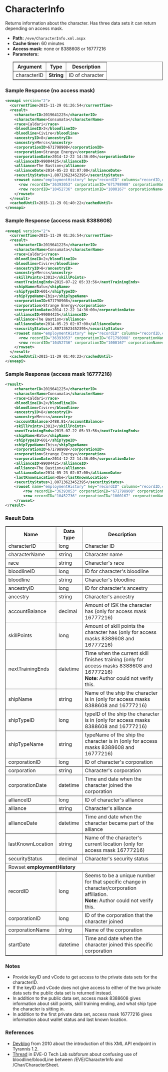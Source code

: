 # CharacterInfo
Returns information about the character. Has three data sets it can return depending on access mask.

* __Path:__ ``/eve/CharacterInfo.xml.aspx ``
* __Cache timer:__ 60 minutes
* __Access mask:__ none or 8388608 or 16777216
* __Parameters:__
    <table border="1">
        <tbody>
            <tr>
                <th>Argument</th>
                <th>Type</th>
                <th>Description</th>
            </tr>
            <tr>
                <td>characterID</td>
                <td><strong>String</strong></td>
                <td>ID of character</td>
            </tr>
        </tbody>
    </table>

### Sample Response (no access mask)

```xml
<eveapi version="2">
  <currentTime>2015-11-29 01:26:54</currentTime>
  <result>
    <characterID>2019641225</characterID>
    <characterName>Consumata</characterName>
    <race>Caldari</race>
    <bloodlineID>2</bloodlineID>
    <bloodline>Civire</bloodline>
    <ancestryID>8</ancestryID>
    <ancestry>Mercs</ancestry>
    <corporationID>671798908</corporationID>
    <corporation>Strange Energy</corporation>
    <corporationDate>2014-12-22 14:36:00</corporationDate>
    <allianceID>99004425</allianceID>
    <alliance>The Bastion</alliance>
    <allianceDate>2014-05-23 02:07:00</allianceDate>
    <securityStatus>1.80713623452395</securityStatus>
    <rowset name="employmentHistory" key="recordID" columns="recordID,corporationID,corporationName,startDate">
      <row recordID="36393053" corporationID="671798908" corporationName="Strange Energy" startDate="2014-12-22 14:36:00" />
      <row recordID="10452736" corporationID="1000167" corporationName="State War Academy" startDate="2008-12-20 13:22:00" />
    </rowset>
  </result>
  <cachedUntil>2015-11-29 01:40:22</cachedUntil>
</eveapi>
```

### Sample Response (access mask 8388608)

```xml
<eveapi version="2">
  <currentTime>2015-11-29 01:26:54</currentTime>
  <result>
    <characterID>2019641225</characterID>
    <characterName>Consumata</characterName>
    <race>Caldari</race>
    <bloodlineID>2</bloodlineID>
    <bloodline>Civire</bloodline>
    <ancestryID>8</ancestryID>
    <ancestry>Mercs</ancestry>
    <skillPoints>13013</skillPoints>
    <nextTrainingEnds>2015-07-22 05:33:56</nextTrainingEnds>
    <shipName>Batu</shipName>
    <shipTypeID>601</shipTypeID>
    <shipTypeName>Ibis</shipTypeName>
    <corporationID>671798908</corporationID>
    <corporation>Strange Energy</corporation>
    <corporationDate>2014-12-22 14:36:00</corporationDate>
    <allianceID>99004425</allianceID>
    <alliance>The Bastion</alliance>
    <allianceDate>2014-05-23 02:07:00</allianceDate>
    <securityStatus>1.80713623452395</securityStatus>
    <rowset name="employmentHistory" key="recordID" columns="recordID,corporationID,corporationName,startDate">
      <row recordID="36393053" corporationID="671798908" corporationName="Strange Energy" startDate="2014-12-22 14:36:00" />
      <row recordID="10452736" corporationID="1000167" corporationName="State War Academy" startDate="2008-12-20 13:22:00" />
    </rowset>
  </result>
  <cachedUntil>2015-11-29 01:40:22</cachedUntil>
</eveapi>
```

### Sample Response (access mask 16777216)

```xml
<result>
    <characterID>2019641225</characterID>
    <characterName>Consumata</characterName>
    <race>Caldari</race>
    <bloodlineID>2</bloodlineID>
    <bloodline>Civire</bloodline>
    <ancestryID>8</ancestryID>
    <ancestry>Mercs</ancestry>
    <accountBalance>2488.81</accountBalance>
    <skillPoints>13013</skillPoints>
    <nextTrainingEnds>2015-07-22 05:33:56</nextTrainingEnds>
    <shipName>Batu</shipName>
    <shipTypeID>601</shipTypeID>
    <shipTypeName>Ibis</shipTypeName>
    <corporationID>671798908</corporationID>
    <corporation>Strange Energy</corporation>
    <corporationDate>2014-12-22 14:36:00</corporationDate>
    <allianceID>99004425</allianceID>
    <alliance>The Bastion</alliance>
    <allianceDate>2014-05-23 02:07:00</allianceDate>
    <lastKnownLocation>Obe</lastKnownLocation>
    <securityStatus>1.80713623452395</securityStatus>
    <rowset name="employmentHistory" key="recordID" columns="recordID,corporationID,corporationName,startDate">
        <row recordID="36393053" corporationID="671798908" corporationName="Strange Energy" startDate="2014-12-22 14:36:00" />
        <row recordID="10452736" corporationID="1000167" corporationName="State War Academy" startDate="2008-12-20 13:22:00" />
    </rowset>
</result>
```

### Result Data

<table border="1">
    <tbody>
        <tr>
            <th>Name</th>
            <th>Data type</th>
            <th>Description</th>
        </tr>
        <tr>
            <td>characterID</td>
            <td>long</td>
            <td>Character ID</td>
        </tr>
        <tr>
            <td>characterName</td>
            <td>string</td>
            <td>Character name</td>
        </tr>
        <tr>
            <td>race</td>
            <td>string</td>
            <td>Character's race</td>
        </tr>
        <tr>
            <td>bloodlineID</td>
            <td>long</td>
            <td>ID for character's bloodline</td>
        </tr>
        <tr>
            <td>bloodline</td>
            <td>string</td>
            <td>Character's bloodline</td>
        </tr>
        <tr>
            <td>ancestryID</td>
            <td>long</td>
            <td>ID for character's ancestry</td>
        </tr>
        <tr>
            <td>ancestry</td>
            <td>string</td>
            <td>Character's ancestry</td>
        </tr>
        <tr>
            <td>accountBalance</td>
            <td>decimal</td>
            <td>Amount of ISK the character has (only for access mask 16777216)</td>
        </tr>
        <tr>
            <td>skillPoints</td>
            <td>long</td>
            <td>Amount of skill points the character has (only for access masks 8388608 and 16777216)</td>
        </tr>
        <tr>
            <td>nextTrainingEnds</td>
            <td>datetime</td>
            <td>Time when the current skill finishes training (only for access masks 8388608 and 16777216)<br />
            <strong>Note:</strong> Author could not verify this.</td>
        </tr>
        <tr>
            <td>shipName</td>
            <td>string</td>
            <td>Name of the ship the character is in (only for access masks 8388608 and 16777216)</td>
        </tr>
        <tr>
            <td>shipTypeID</td>
            <td>long</td>
            <td>typeID of the ship the character is in (only for access masks 8388608 and 16777216)</td>
        </tr>
        <tr>
            <td>shipTypeName</td>
            <td>string</td>
            <td>typeName of the ship the character is in (only for access masks 8388608 and 16777216)</td>
        </tr>
        <tr>
            <td>corporationID</td>
            <td>long</td>
            <td>ID of character's corporation</td>
        </tr>        
        <tr>
            <td>corporation</td>
            <td>string</td>
            <td>Character's corporation</td>
        </tr>
        <tr>
            <td>corporationDate</td>
            <td>datetime</td>
            <td>Time and date when the character joined the corporation</td>
        </tr>
        <tr>
            <td>allianceID</td>
            <td>long</td>
            <td>ID of character's alliance</td>
        </tr>
        <tr>
            <td>alliance</td>
            <td>string</td>
            <td>Character's alliance</td>
        </tr>
        <tr>
            <td>allianceDate</td>
            <td>datetime</td>
            <td>Time and date when the character became part of the alliance</td>
        </tr>
        <tr>
            <td>lastKnownLocation</td>
            <td>string</td>
            <td>Name of the character's current location (only for access mask 16777216)</td>
        </tr>
        <tr>
            <td>securityStatus</td>
            <td>decimal</td>
            <td>Character's security status</td>
        </tr>
        <tr>
            <td colspan="3">Rowset <strong>employmentHistory</strong></td>
        </tr>
        <tr>
            <td>recordID</td>
            <td>long</td>
            <td>Seems to be a unique number for that specific change in character/corporation affiliation.<br />
            <strong>Note:</strong> Author could not verify this.</td>
        </tr>
        <tr>
            <td>corporationID</td>
            <td>long</td>
            <td>ID of the corporation that the character joined</td>
        </tr>
        <tr>
            <td>corporationName</td>
            <td>string</td>
            <td>Name of the corporation</td>
        </tr>
        <tr>
            <td>startDate</td>
            <td>datetime</td>
            <td>Time and date when the character joined this specific corporation</td>
        </tr>
    </tbody>
</table>

### Notes

* Provide keyID and vCode to get access to the private data sets for the characterID.
* If the keyID and vCode does not give access to either of the two private data sets the public data set is returned instead.
* In addition to the public data set, access mask 8388608 gives information about skill points, skill training ending, and what ship type the character is sitting in.
* In addition to the first private data set, access mask 16777216 gives information about wallet status and last known location.

### References

* [Devblog](https://community.eveonline.com/news/dev-blogs/the-api-dev-blog-trilogy-volume-three-he-who-controls-the-data-tyrannis-1.2/) from 2010 about the introduction of this XML API endpoint in Tyrannis 1.2.
* [Thread](https://forums.eveonline.com/default.aspx?g=posts&m=5910312) in EVE-O Tech Lab subforum about confusing use of bloodline/bloodLine between /EVE/CharacterInfo and /Char/CharacterSheet.
